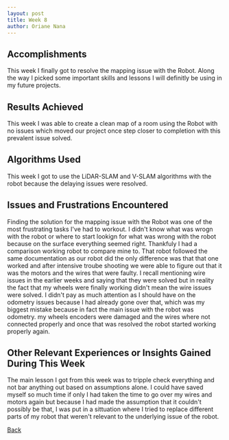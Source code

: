 ```yaml
---
layout: post
title: Week 8
author: Oriane Nana
---
```

## Accomplishments
   This week I finally got to resolve the mapping issue with the Robot. Along the way I picked some important skills and lessons I will definitly be using in my future projects.
## Results Achieved 
   This week I was able to create a clean map of a room using the Robot with no issues which moved our project once step closer to completion with this prevalent issue solved.
  
## Algorithms Used 
   This week I got to use the LiDAR-SLAM and V-SLAM algorithms with the robot because the delaying issues were resolved.
## Issues and Frustrations Encountered
   Finding the solution for the mapping issue with the Robot was one of the most frustrating tasks I've had to workout. I didn't know what was wrogn with the robot or where to start lookign for what was wrong with the robot because on the surface everything seemed right. Thankfuly I had a comparison working robot to compare mine to. That robot followed the same documentation as our robot did the only difference was that that one worked and after intensive troube shooting we were able to figure out that it was the motors and the wires that were faulty. 
   I recall mentioning wire issues in the earlier weeks and saying that they were solved but in reality the fact that my wheels were finally working didn't mean the wire issues were solved. I didn't pay as much attention as I should have on the odometry issues because I had already gone over that, which was my biggest mistake because in fact the main issue with the robot was odometry.
my wheels encoders were damaged and the wires where not connected properly and once that was resolved the robot started working properly again.
## Other Relevant Experiences or Insights Gained During This Week
   The main lesson I got from this week was to tripple check everything and not bar anything out based on assumptions alone. I could have saved myself so much time if only I had taken the time to go over my wires and motors again but because I had made the assumption that it couldn't possibly be that, I was put in a sittuation where I tried to replace different parts of my robot that weren't relevant to the underlying issue of the robot.
   
[Back](./)





